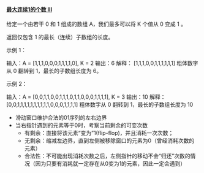 #### [最大连续1的个数 III](https://leetcode-cn.com/problems/max-consecutive-ones-iii/)

给定一个由若干 0 和 1 组成的数组 A，我们最多可以将 K 个值从 0 变成 1 。

返回仅包含 1 的最长（连续）子数组的长度。

 

示例 1：

输入：A = [1,1,1,0,0,0,1,1,1,1,0], K = 2
输出：6
解释： 
[1,1,1,0,0,1,1,1,1,1,1]
粗体数字从 0 翻转到 1，最长的子数组长度为 6。

示例 2：

输入：A = [0,0,1,1,0,0,1,1,1,0,1,1,0,0,0,1,1,1,1], K = 3
输出：10
解释：
[0,0,1,1,1,1,1,1,1,1,1,1,0,0,0,1,1,1,1]
粗体数字从 0 翻转到 1，最长的子数组长度为 10



- 滑动窗口维护合法的01序列的左右边界
- 当右指针遇到的元素等于0时，考察当前剩余的可变次数
    - 有剩余：直接将该元素“变为”1(flip-flop)，并且消耗一次次数；
    - 无剩余：缩减左边界，直到左侧被移除窗口的元素为0（曾经消耗次数的元素）
    - 合法性：不可能出现消耗次数之后，左侧指针的移动不会“归还”次数的情况（因为只要有消耗就一定存在从0变为1的元素，因此一定会遇到）
